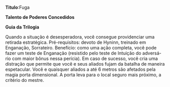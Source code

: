 **Titulo**:Fuga

**Talento de Poderes Concedidos**

**Guia da Trilogia**

 Quando a situação é desesperadora, você consegue providenciar uma retirada estratégica. Pré-requisitos: devoto de Hyninn, treinado em Enganação, Sorrateiro. Benefício: como uma ação completa, você pode fazer um teste de Enganação (resistido pelo teste de Intuição do adversá- rio com maior bônus nessa perícia). Em caso de sucesso, você cria uma distração que permite que você e seus aliados fujam da batalha de maneira espetacular. Você e quaisquer aliados a até 6 metros são afetados pela magia porta dimensional. A porta leva para o local seguro mais próximo, a critério do mestre.